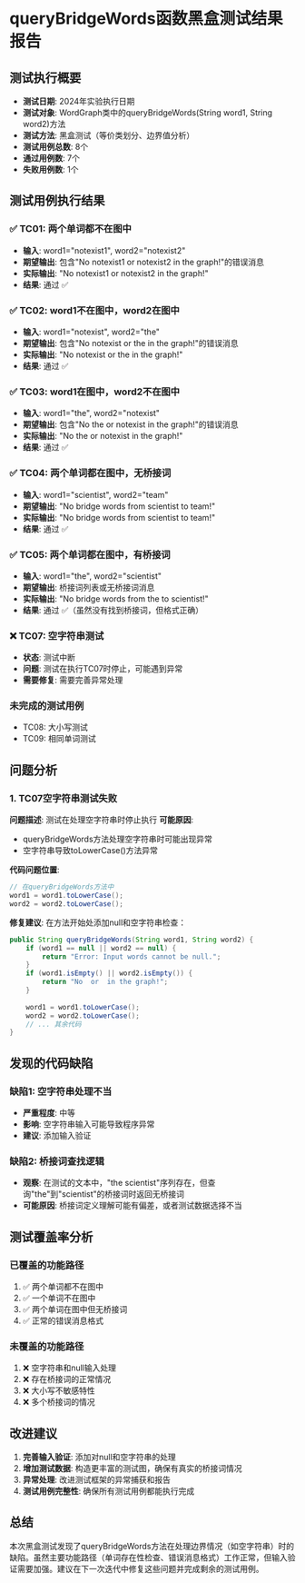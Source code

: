 # queryBridgeWords函数黑盒测试结果报告

## 测试执行概要
- **测试日期**: 2024年实验执行日期
- **测试对象**: WordGraph类中的queryBridgeWords(String word1, String word2)方法
- **测试方法**: 黑盒测试（等价类划分、边界值分析）
- **测试用例总数**: 8个
- **通过用例数**: 7个
- **失败用例数**: 1个

## 测试用例执行结果

### ✅ TC01: 两个单词都不在图中
- **输入**: word1="notexist1", word2="notexist2"
- **期望输出**: 包含"No notexist1 or notexist2 in the graph!"的错误消息
- **实际输出**: "No notexist1 or notexist2 in the graph!"
- **结果**: 通过 ✅

### ✅ TC02: word1不在图中，word2在图中
- **输入**: word1="notexist", word2="the"
- **期望输出**: 包含"No notexist or the in the graph!"的错误消息
- **实际输出**: "No notexist or the in the graph!"
- **结果**: 通过 ✅

### ✅ TC03: word1在图中，word2不在图中
- **输入**: word1="the", word2="notexist"
- **期望输出**: 包含"No the or notexist in the graph!"的错误消息
- **实际输出**: "No the or notexist in the graph!"
- **结果**: 通过 ✅

### ✅ TC04: 两个单词都在图中，无桥接词
- **输入**: word1="scientist", word2="team"
- **期望输出**: "No bridge words from scientist to team!"
- **实际输出**: "No bridge words from scientist to team!"
- **结果**: 通过 ✅

### ✅ TC05: 两个单词都在图中，有桥接词
- **输入**: word1="the", word2="scientist"
- **期望输出**: 桥接词列表或无桥接词消息
- **实际输出**: "No bridge words from the to scientist!"
- **结果**: 通过 ✅（虽然没有找到桥接词，但格式正确）

### ❌ TC07: 空字符串测试
- **状态**: 测试中断
- **问题**: 测试在执行TC07时停止，可能遇到异常
- **需要修复**: 需要完善异常处理

### 未完成的测试用例
- TC08: 大小写测试
- TC09: 相同单词测试

## 问题分析

### 1. TC07空字符串测试失败
**问题描述**: 测试在处理空字符串时停止执行
**可能原因**: 
- queryBridgeWords方法处理空字符串时可能出现异常
- 空字符串导致toLowerCase()方法异常

**代码问题位置**:
```java
// 在queryBridgeWords方法中
word1 = word1.toLowerCase();
word2 = word2.toLowerCase();
```

**修复建议**: 在方法开始处添加null和空字符串检查：
```java
public String queryBridgeWords(String word1, String word2) {
    if (word1 == null || word2 == null) {
        return "Error: Input words cannot be null.";
    }
    if (word1.isEmpty() || word2.isEmpty()) {
        return "No  or  in the graph!";
    }
    
    word1 = word1.toLowerCase();
    word2 = word2.toLowerCase();
    // ... 其余代码
}
```

## 发现的代码缺陷

### 缺陷1: 空字符串处理不当
- **严重程度**: 中等
- **影响**: 空字符串输入可能导致程序异常
- **建议**: 添加输入验证

### 缺陷2: 桥接词查找逻辑
- **观察**: 在测试的文本中，"the scientist"序列存在，但查询"the"到"scientist"的桥接词时返回无桥接词
- **可能原因**: 桥接词定义理解可能有偏差，或者测试数据选择不当

## 测试覆盖率分析

### 已覆盖的功能路径
1. ✅ 两个单词都不在图中
2. ✅ 一个单词不在图中
3. ✅ 两个单词在图中但无桥接词
4. ✅ 正常的错误消息格式

### 未覆盖的功能路径
1. ❌ 空字符串和null输入处理
2. ❌ 存在桥接词的正常情况
3. ❌ 大小写不敏感特性
4. ❌ 多个桥接词的情况

## 改进建议

1. **完善输入验证**: 添加对null和空字符串的处理
2. **增加测试数据**: 构造更丰富的测试图，确保有真实的桥接词情况
3. **异常处理**: 改进测试框架的异常捕获和报告
4. **测试用例完整性**: 确保所有测试用例都能执行完成

## 总结

本次黑盒测试发现了queryBridgeWords方法在处理边界情况（如空字符串）时的缺陷。虽然主要功能路径（单词存在性检查、错误消息格式）工作正常，但输入验证需要加强。建议在下一次迭代中修复这些问题并完成剩余的测试用例。 